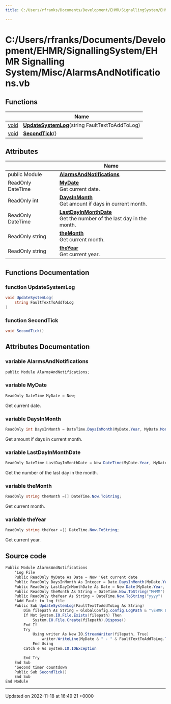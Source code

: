 ```yaml
---
title: C:/Users/rfranks/Documents/Development/EHMR/SignallingSystem/EHMR Signalling System/Misc/AlarmsAndNotifications.vb

---
```


# C:/Users/rfranks/Documents/Development/EHMR/SignallingSystem/EHMR Signalling System/Misc/AlarmsAndNotifications.vb



## Functions

|                | Name           |
| -------------- | -------------- |
| [void](/SignallingSystem-doc/mainsystem/Files/SerialPixelLeds_8vb/#variable-void) | **[UpdateSystemLog](/SignallingSystem-doc/mainsystem/Files/AlarmsAndNotifications_8vb/#function-updatesystemlog)**(string FaultTextToAddToLog) |
| [void](/SignallingSystem-doc/mainsystem/Files/SerialPixelLeds_8vb/#variable-void) | **[SecondTick](/SignallingSystem-doc/mainsystem/Files/AlarmsAndNotifications_8vb/#function-secondtick)**() |

## Attributes

|                | Name           |
| -------------- | -------------- |
| ﻿public Module | **[AlarmsAndNotifications](/SignallingSystem-doc/mainsystem/Files/AlarmsAndNotifications_8vb/#variable-alarmsandnotifications)**  |
| ReadOnly DateTime | **[MyDate](/SignallingSystem-doc/mainsystem/Files/AlarmsAndNotifications_8vb/#variable-mydate)** <br>Get current date.  |
| ReadOnly int | **[DaysInMonth](/SignallingSystem-doc/mainsystem/Files/AlarmsAndNotifications_8vb/#variable-daysinmonth)** <br>Get amount if days in current month.  |
| ReadOnly DateTime | **[LastDayInMonthDate](/SignallingSystem-doc/mainsystem/Files/AlarmsAndNotifications_8vb/#variable-lastdayinmonthdate)** <br>Get the number of the last day in the month.  |
| ReadOnly string | **[theMonth](/SignallingSystem-doc/mainsystem/Files/AlarmsAndNotifications_8vb/#variable-themonth)** <br>Get current month.  |
| ReadOnly string | **[theYear](/SignallingSystem-doc/mainsystem/Files/AlarmsAndNotifications_8vb/#variable-theyear)** <br>Get current year.  |


## Functions Documentation

### function UpdateSystemLog

```csharp
void UpdateSystemLog(
    string FaultTextToAddToLog
)
```


### function SecondTick

```csharp
void SecondTick()
```



## Attributes Documentation

### variable AlarmsAndNotifications

```csharp
﻿public Module AlarmsAndNotifications;
```


### variable MyDate

```csharp
ReadOnly DateTime MyDate = Now;
```

Get current date. 

### variable DaysInMonth

```csharp
ReadOnly int DaysInMonth = DateTime.DaysInMonth(MyDate.Year, MyDate.Month);
```

Get amount if days in current month. 

### variable LastDayInMonthDate

```csharp
ReadOnly DateTime LastDayInMonthDate = New DateTime(MyDate.Year, MyDate.Month, DaysInMonth);
```

Get the number of the last day in the month. 

### variable theMonth

```csharp
ReadOnly string theMonth =[] DateTime.Now.ToString;
```

Get current month. 

### variable theYear

```csharp
ReadOnly string theYear =[] DateTime.Now.ToString;
```

Get current year. 


## Source code

```csharp
Public Module AlarmsAndNotifications
    'Log File
    Public ReadOnly MyDate As Date = Now 'Get current date
    Public ReadOnly DaysInMonth As Integer = Date.DaysInMonth(MyDate.Year, MyDate.Month) 'Get amount if days in current month
    Public ReadOnly LastDayInMonthDate As Date = New Date(MyDate.Year, MyDate.Month, DaysInMonth) 'Get the number of the last day in the month
    Public ReadOnly theMonth As String = DateTime.Now.ToString("MMMM") 'Get current month
    Public ReadOnly theYear As String = DateTime.Now.ToString("yyyy") 'Get current year
    'Add Fault to log file
    Public Sub UpdateSystemLog(FaultTextToAddToLog As String)
        Dim filepath As String = GlobalConfig.config.LogPath & "\EHMR Log File " & theMonth & " " & theYear & ".txt"
        If Not System.IO.File.Exists(filepath) Then
            System.IO.File.Create(filepath).Dispose()
        End If
        Try
            Using writer As New IO.StreamWriter(filepath, True)
                writer.WriteLine(MyDate & " - " & FaultTextToAddToLog.ToString)
            End Using
        Catch e As System.IO.IOException

        End Try
    End Sub
    'Second timer countdown
    Public Sub SecondTick()
    End Sub
End Module
```


-------------------------------

Updated on 2022-11-18 at 16:49:21 +0000
